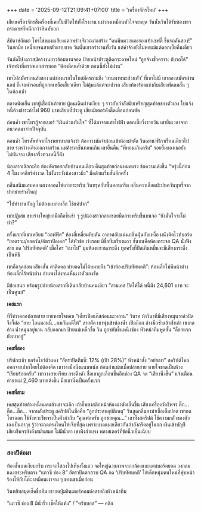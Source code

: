 +++
date = '2025-09-12T21:09:41+07:00'
title = 'เครื่องจักรใหม่'
+++

เสียงเครื่องจักรสี่เครื่องที่เคยปั๊มชีวิตให้ทั้งโรงงาน แผ่วลงเหมือนหัวใจจะหยุด วันนั้นวินได้รับซองขาว กระดาษที่หนักกว่าหินทับอก

สัปดาห์ถัดมา โทรโข่งแผดเสียงแตกพร่าบริเวณก่อสร้าง “คนมีหมวกและรองเท้าเซฟตี้ ขึ้นรถคันสอง!” วินยกมือ เหนื่อยจนสายตัวแทบขาด วันนั้นเขากรำงานทั้งวัน แต่ค่าจ้างยังไม่พอแม้แต่ดอกเบี้ยคืนเดียว

วันถัดไป แถวสมัครงานยาวอ้อมลานจอด ป้ายหน้าประตูติดกระดาษใหม่ “ลูกจ้างชั่วคราว: ขับรถได้” เจ้าหน้าที่ตรวจเอกสารบอก “ต้องมีคนค้ำด้วย ตอนนี้ยังไม่ผ่าน”

เขาไปสมัครงานส่งของ แต่ช่องแรกในใบสมัครถามถึง ‘ยานพาหนะส่วนตัว’ ที่เขาไม่มี เขาลองสมัครผ่านแอป ก็เจอค่ารอบที่ถูกกดเหลือเสี้ยวเดียว ไม่คุ้มแม้แต่จะเช่ารถ เสียงท้องร้องแข่งกับเสียงพัดลมสั่น ๆ ในห้องเช่า

ตลาดนัดเย็น เขาปูเสื้อผ้าเก่าขาย ผู้คนเดินผ่านเงียบ ๆ ราวกับกำลังนับเหรียญสุดท้ายของตัวเอง ใบแจ้งหนี้ค้างชำระค่าไฟ 960 บาทเสียบที่ประตู เสียงมิเตอร์ดังติ๊ดเตือนก่อนตัด

ก่อนค่ำ เขาโทรกู้จากเบอร์ “เงินด่วนทันใจ” ที่ได้มาจากเสาไฟฟ้า ดอกเบี้ยวิ่งรายวัน เขายืมเวลาจากอนาคตมาจ่ายปัจจุบัน

ตอนค่ำ โทรศัพท์จากโรงพยาบาลแจ้งว่า ต้องวางมัดจำก่อนเข้าห้องผ่าตัด วินเอานาฬิกาเรือนเดียวไปขาย ระหว่างเดินออกจากร้าน แม่ค้ารถเข็นทอนเกิน เขายื่นคืน “พี่ทอนเกินครับ” รอยยิ้มของเธอยังไม่ทันจาง เสียงกริ่งทวงหนี้ก็ดัง

น้องสาวเลิกกะดึก ต้องลัดซอยกลับบ้านคนเดียว คืนสุดท้ายก่อนหมดแรง ข้อความเด้งขึ้น “พรุ่งนี้ก่อน 4 โมง เคลียร์ค่างวด ไม่งั้นระวังน้องสาวมึง” มือด้านเริ่มสั่นอีกครั้ง

กลิ่นสนิมแสบคอ แสงหลอดไฟเก่ากระพริบ วินทรุดกับพื้นคอนกรีต กลิ่นคาวเลือดปะปนควันบุหรี่จากปากชายร่างใหญ่

“ไปทำงานกับกู ไม่ต้องแบกเหล็ก ใช้แค่ปาก”

เขาปฏิเสธ ชายร่างใหญ่ยกมือถือขึ้นช้า ๆ รูปน้องสาวกลางซอยมืดกระพริบขึ้นบนจอ “ยังมั่นใจจะไม่ทำ?”

ครั้งแรกที่เขาเหยียบ “ออฟฟิศ” ห้องสี่เหลี่ยมทึบตัน อากาศอับแน่นกลิ่นฝุ่นกับเหงื่อ ผนังติดไวท์บอร์ด “ยอดรวม/ยอดวัน/อัตราปิดเคส” ใต้หัวข้อ เร่งรอบ มีชื่อทีมเรียงแถว ชั้นบนคือห้องกระจก QA นั่งฟังสาย กด ‘ปรับทัศนคติ’ เมื่อใคร “เบาไป” มุมห้องแขวนกระดิ่ง ทุกครั้งที่ปิดเกินหมื่นจะมีเสียงกระดิ่งเป็นพิธี

เขาคือจุดอ่อน เสียงสั่น คำติดคอ ทำยอดไม่ได้หมายถึง “เข้าห้องปรับทัศนคติ”: ห้องเล็กไม่มีหน้าต่าง ห้องเล็กไร้หน้าต่าง กำแพงโล่งจนเห็นเงาตัวเองชัด

มีข้อเสนอ พร้อมรูปถ่ายน้องสาวที่เดินกลับบ้านคนเดียว
“สามเคส ปิดให้ได้ หนี้มึง 24,601 บาท จะเป็นศูนย์”

**เคสแรก**

ทีวีข่าวคลอปลายสาย ยายหายใจหอบ “เดี๋ยวปิดแก๊สก่อนนะหลาน”
วินรอ ห้าวินาทีมีเสียงหมุนวาล์วปิด จึงจี้ต่อ
“ยาย โอนตอนนี้…ผมกันคดีให้”
สายตัด เขาพุ่งเข้าห้องน้ำ เปิดก๊อก ล้างมือซ้ำแล้วซ้ำเล่า เขากดค้าง น้ำหมุนอยู่นาน
กลับออกมา ป้ายแม่เหล็กชื่อ วิน ถูกขยับขึ้นหนึ่งช่อง หัวหน้าทีมพูดสั้น “ล็อกแรก ยังเบาอยู่”

**เคสที่สอง**

บรีฟกะเช้า บอร์ดโชว์ตัวแดง “อัตราปิดทีมซี: 12% (เป้า 28%)” หัวหน้าสั่ง “อย่าเบา”
สคริปต์ไหลออกจากปากโดยไม่ต้องคิด เขาวางมือนิ่งแนบพนัก ก่อนกำแน่นเมื่อปลายสาย หายใจขาดเป็นห้วง
“เรียบร้อยครับ” เขาวางสายเรียบ
กระดิ่งดัง ชื่อเขาถูกเลื่อนขึ้นอีกช่อง QA จด “เสียงนิ่งขึ้น”
แจ้งเตือนค่ายาแม่ 2,460 บาทเด้งขึ้น มือเขานิ่งเป็นครั้งแรก

**เคสที่สาม**

เคสสุดท้ายล้างหนี้หมดแล้วเขาจะเลิก
เก้าอี้พลาสติกหน้าห้องผ่าตัดเย็นชื้น เสียงเครื่องวัดชีพจร ติ๊ก…ติ๊ก…ติ๊ก… จากหลังประตู
สคริปต์ในมือคือ “ลูกประสบอุบัติเหตุ”
วินสูดกลิ่นยาฆ่าเชื้อเต็มปอด เขากดโทรออก ใช้จังหวะชีพจรเป็นตัวกำกับ
“คุณพ่อครับ ลูกชายคุณ…”
เขาทิ้งสคริปต์ ใช้ความกลัวของตัวเองเป็นอาวุธ รู้ว่าจะกดตรงไหนให้เจ็บที่สุด เพราะบาดแผลเดียวกันกำลังกรีดอยู่ในอก
เงินเข้าบัญชี เสียงชีพจรยังดังสม่ำเสมอ
ไม่มีน้ำตา เขาพิงกำแพง พลาสเตอร์ที่ข้อนิ้วเย็นเฉียบ

---

### สองปีต่อมา

ห้องชั้นบนเงียบกริบ กระจกใสลงไปเห็นทั้งแถว จอใหญ่ฉายภาพจากกล้องและแดชบอร์ดยอด วงกลมแดงกระพริบตรง “แถวซี ช่อง 8” อัตราปิดตกฮวบ QA กด ‘ปรับทัศนคติ’ ใส่เด็กหนุ่มคนใหม่ที่ฟุบหน้าร้องไห้กับโต๊ะ เหมือนเงาจาง ๆ ของเขาเมื่อก่อน

วินหยิบสมุดเช็คชื่อทีม เขากดปุ่มอินเตอร์คอมต่อสายถึงหัวหน้าทีม

“แถวซี ช่อง 8 มีน้ำรั่ว เช็ดให้แห้ง” / “ครับบอส” — คลิก